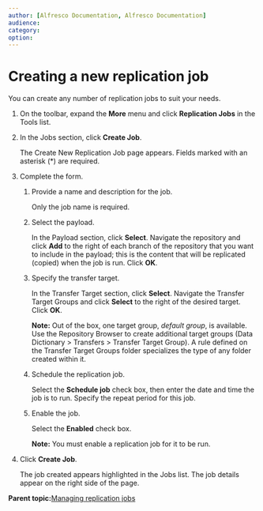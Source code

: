 ```yaml
---
author: [Alfresco Documentation, Alfresco Documentation]
audience: 
category: 
option: 
---
```


# Creating a new replication job

You can create any number of replication jobs to suit your needs.

1.  On the toolbar, expand the **More** menu and click **Replication Jobs** in the Tools list.

2.  In the Jobs section, click **Create Job**.

    The Create New Replication Job page appears. Fields marked with an asterisk \(\*\) are required.

3.  Complete the form.

    1.  Provide a name and description for the job.

        Only the job name is required.

    2.  Select the payload.

        In the Payload section, click **Select**. Navigate the repository and click **Add** to the right of each branch of the repository that you want to include in the payload; this is the content that will be replicated \(copied\) when the job is run. Click **OK**.

    3.  Specify the transfer target.

        In the Transfer Target section, click **Select**. Navigate the Transfer Target Groups and click **Select** to the right of the desired target. Click **OK**.

        **Note:** Out of the box, one target group, *default group*, is available. Use the Repository Browser to create additional target groups \(Data Dictionary \> Transfers \> Transfer Target Group\). A rule defined on the Transfer Target Groups folder specializes the type of any folder created within it.

    4.  Schedule the replication job.

        Select the **Schedule job** check box, then enter the date and time the job is to run. Specify the repeat period for this job.

    5.  Enable the job.

        Select the **Enabled** check box.

        **Note:** You must enable a replication job for it to be run.

4.  Click **Create Job**.

    The job created appears highlighted in the Jobs list. The job details appear on the right side of the page.


**Parent topic:**[Managing replication jobs](../concepts/adminconsole-replication-intro.md)

